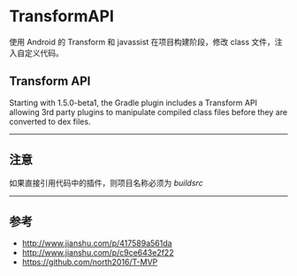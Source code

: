 #  TransformAPI

使用 Android 的 Transform 和 javassist 在项目构建阶段，修改 class 文件，注入自定义代码。

## Transform API
 
 Starting with 1.5.0-beta1, the Gradle plugin includes a Transform API allowing 3rd party plugins to manipulate compiled class files before they are converted to dex files.

---
## 注意

如果直接引用代码中的插件，则项目名称必须为 *buildsrc*

---
## 参考

- http://www.jianshu.com/p/417589a561da
- http://www.jianshu.com/p/c9ce643e2f22
- https://github.com/north2016/T-MVP